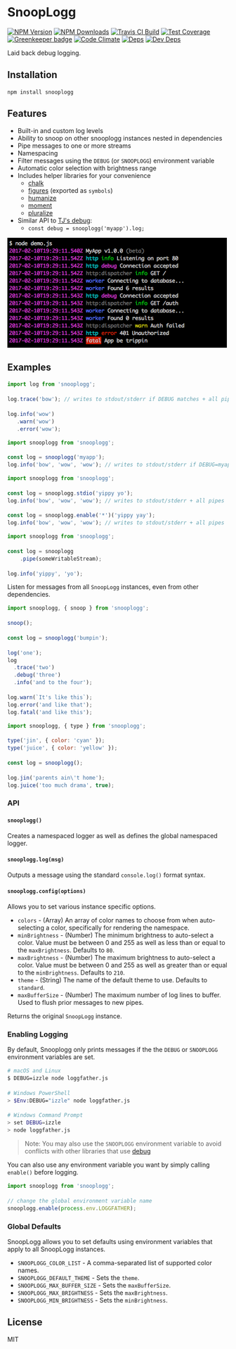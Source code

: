 # SnoopLogg

[![NPM Version][npm-image]][npm-url]
[![NPM Downloads][downloads-image]][downloads-url]
[![Travis CI Build][travis-image]][travis-url]
[![Test Coverage][coveralls-image]][coveralls-url]
[![Greenkeeper badge][greenkeeper-image]][greenkeeper-url]
[![Code Climate][codeclimate-image]][codeclimate-url]
[![Deps][david-image]][david-url]
[![Dev Deps][david-dev-image]][david-dev-url]

Laid back debug logging.

## Installation

    npm install snooplogg

## Features

 * Built-in and custom log levels
 * Ability to snoop on other snooplogg instances nested in dependencies
 * Pipe messages to one or more streams
 * Namespacing
 * Filter messages using the `DEBUG` (or `SNOOPLOGG`) environment variable
 * Automatic color selection with brightness range
 * Includes helper libraries for your convenience
   * [chalk](https://www.npmjs.com/pacakge/chalk)
   * [figures](https://www.npmjs.com/package/figures) (exported as `symbols`)
   * [humanize](https://www.npmjs.com/package/humanize)
   * [moment](https://www.npmjs.com/package/moment)
   * [pluralize](https://www.npmjs.com/package/pluralize)
 * Similar API to [TJ's debug](https://www.npmjs.com/package/debug):
   * `const debug = snooplogg('myapp').log;`

![snooplogg](demo/screenshot.png)

## Examples

```javascript
import log from 'snooplogg';

log.trace('bow'); // writes to stdout/stderr if DEBUG matches + all pipes

log.info('wow')
   .warn('wow')
   .error('wow');
```

```javascript
import snooplogg from 'snooplogg';

const log = snooplogg('myapp');
log.info('bow', 'wow', 'wow'); // writes to stdout/stderr if DEBUG=myapp + all pipes
```

```javascript
import snooplogg from 'snooplogg';

const log = snooplogg.stdio('yippy yo');
log.info('bow', 'wow', 'wow'); // writes to stdout/stderr + all pipes

const log = snooplogg.enable('*')('yippy yay');
log.info('bow', 'wow', 'wow'); // writes to stdout/stderr + all pipes
```

```javascript
import snooplogg from 'snooplogg';

const log = snooplogg
	.pipe(someWritableStream);

log.info('yippy', 'yo');
```

Listen for messages from all `SnoopLogg` instances, even from other
dependencies.

```javascript
import snooplogg, { snoop } from 'snooplogg';

snoop();

const log = snooplogg('bumpin');

log('one');
log
  .trace('two')
  .debug('three')
  .info('and to the four');

log.warn(`It's like this`);
log.error('and like that');
log.fatal('and like this');
```

```javascript
import snooplogg, { type } from 'snooplogg';

type('jin', { color: 'cyan' });
type('juice', { color: 'yellow' });

const log = snooplogg();

log.jin('parents ain\'t home');
log.juice('too much drama', true);
```

### API

#### `snooplogg()`

Creates a namespaced logger as well as defines the global namespaced logger.

#### `snooplogg.log(msg)`

Outputs a message using the standard `console.log()` format syntax.

#### `snooplogg.config(options)`

Allows you to set various instance specific options.

* `colors` - (Array) An array of color names to choose from when auto-selecting a color,
  specifically for rendering the namespace.
* `minBrightness` - (Number) The minimum brightness to auto-select a color. Value must be between 0
  and 255 as well as less than or equal to the `maxBrightness`. Defaults to `80`.
* `maxBrightness` - (Number) The maximum brightness to auto-select a color. Value must be between 0
  and 255 as well as greater than or equal to the `minBrightness`. Defaults to `210`.
* `theme` - (String) The name of the default theme to use. Defaults to `standard`.
* `maxBufferSize` - (Number) The maximum number of log lines to buffer. Used to flush prior messages
  to new pipes.

Returns the original `SnoopLogg` instance.

### Enabling Logging

By default, Snooplogg only prints messages if the the `DEBUG` or `SNOOPLOGG` environment variables
are set.

```bash
# macOS and Linux
$ DEBUG=izzle node loggfather.js

# Windows PowerShell
> $Env:DEBUG="izzle" node loggfather.js

# Windows Command Prompt
> set DEBUG=izzle
> node loggfather.js
```

> Note: You may also use the `SNOOPLOGG` environment variable to avoid conflicts
> with other libraries that use [debug](https://www.npmjs.com/package/debug)

You can also use any environment variable you want by simply calling `enable()` before logging.

```javascript
import snooplogg from 'snooplogg';

// change the global environment variable name
snooplogg.enable(process.env.LOGGFATHER);
```

### Global Defaults

SnoopLogg allows you to set defaults using environment variables that apply to all SnoopLogg
instances.

* `SNOOPLOGG_COLOR_LIST` - A comma-separated list of supported color names.
* `SNOOPLOGG_DEFAULT_THEME` - Sets the `theme`.
* `SNOOPLOGG_MAX_BUFFER_SIZE` - Sets the `maxBufferSize`.
* `SNOOPLOGG_MAX_BRIGHTNESS` - Sets the `maxBrightness`.
* `SNOOPLOGG_MIN_BRIGHTNESS` - Sets the `minBrightness`.

## License

MIT

[npm-image]: https://img.shields.io/npm/v/snooplogg.svg
[npm-url]: https://npmjs.org/package/snooplogg
[downloads-image]: https://img.shields.io/npm/dm/snooplogg.svg
[downloads-url]: https://npmjs.org/package/snooplogg
[travis-image]: https://img.shields.io/travis/cb1kenobi/snooplogg.svg
[travis-url]: https://travis-ci.org/cb1kenobi/snooplogg
[coveralls-image]: https://img.shields.io/coveralls/cb1kenobi/snooplogg/master.svg
[coveralls-url]: https://coveralls.io/r/cb1kenobi/snooplogg
[greenkeeper-image]: https://badges.greenkeeper.io/cb1kenobi/snooplogg.svg
[greenkeeper-url]: https://greenkeeper.io/
[codeclimate-image]: https://img.shields.io/codeclimate/github/cb1kenobi/snooplogg.svg
[codeclimate-url]: https://codeclimate.com/github/cb1kenobi/snooplogg
[david-image]: https://img.shields.io/david/cb1kenobi/snooplogg.svg
[david-url]: https://david-dm.org/cb1kenobi/snooplogg
[david-dev-image]: https://img.shields.io/david/dev/cb1kenobi/snooplogg.svg
[david-dev-url]: https://david-dm.org/cb1kenobi/snooplogg#info=devDependencies
